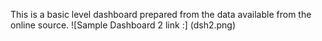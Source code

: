 This is a basic level dashboard prepared from the data available from the online source.
![Sample Dashboard 2 link :] (dsh2.png)
